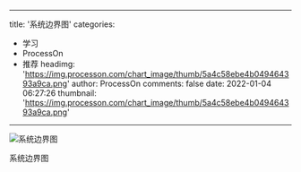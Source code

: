 
---
title: '系统边界图'
categories: 
 - 学习
 - ProcessOn
 - 推荐
headimg: 'https://img.processon.com/chart_image/thumb/5a4c58ebe4b049464393a9ca.png'
author: ProcessOn
comments: false
date: 2022-01-04 06:27:26
thumbnail: 'https://img.processon.com/chart_image/thumb/5a4c58ebe4b049464393a9ca.png'
---

<div>   
<img class="thumb" alt="系统边界图" src="https://img.processon.com/chart_image/thumb/5a4c58ebe4b049464393a9ca.png" referrerpolicy="no-referrer">
<p>系统边界图</p>  
</div>
            